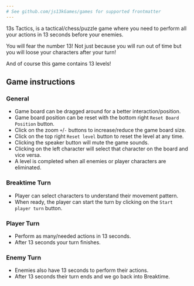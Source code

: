 ```yaml
---
# See github.com/js13kGames/games for supported frontmatter
---
```

13s Tactics, is a tactical/chess/puzzle game where you need to perform all your actions in 13 seconds before your enemies.

You will fear the number 13! Not just because you will run out of time but you will loose your characters after your turn!

And of course this game contains 13 levels!

## Game instructions

### General
- Game board can be dragged around for a better interaction/position.
- Game board position can be reset with the bottom right `Reset Board Position` button.
- Click on the zoom `+`/`-` buttons to increase/reduce the game board size.
- Click on the top right `Reset level` button to reset the level at any time.
- Clicking the speaker button will mute the game sounds.
- Clicking on the left character will select that character on the board and vice versa.
- A level is completed when all enemies or player characters are eliminated.

### Breaktime Turn
- Player can select characters to understand their movement pattern.
- When ready, the player can start the turn by clicking on the `Start player turn` button.

### Player Turn
- Perform as many/needed actions in 13 seconds.
- After 13 seconds your turn finishes.

### Enemy Turn
- Enemies also have 13 seconds to perform their actions.
- After 13 seconds their turn ends and we go back into Breaktime.